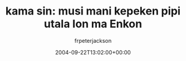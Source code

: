 ---
title: 'kama sin: musi mani kepeken pipi utala lon ma Enkon'
posts: 1
hash: 't314'
author: 'frpeterjackson'
date: 2004-09-22T13:02:00+00:00
sources:
  - http://forums.tokipona.org/viewtopic.php%3Ft=314.html
---